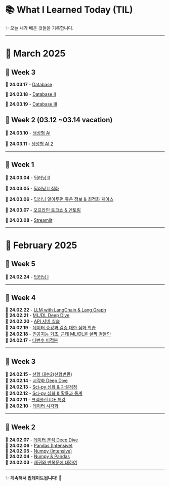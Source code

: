 # 📚 What I Learned Today (TIL)

✨ 오늘 내가 배운 것들을 기록합니다.

---

# 📅 **March 2025**  

## 📌 Week 3

📅 **24.03.17** - [ Database ](https://github.com/100-hours-a-week/khloe-til/blob/main/MAR/2025-03-17.md)

📅 **24.03.18** - [ Database II ](https://github.com/100-hours-a-week/khloe-til/blob/main/MAR/2025-03-18.md)

📅 **24.03.19** - [ Database III ](https://github.com/100-hours-a-week/khloe-til/blob/main/MAR/2025-03-19.md)

## 📌 Week 2 (03.12 ~03.14 vacation)

📅 **24.03.10** - [ 생성형 AI ](https://github.com/100-hours-a-week/khloe-til/blob/main/MAR/2025-03-10.md)

 📅 **24.03.11** - [ 생성형 AI 2 ](https://github.com/100-hours-a-week/khloe-til/blob/main/MAR/2025-03-11.md)

---
## 📌 Week 1  

📅 **24.03.04** - [ 딥러닝 II ](https://github.com/100-hours-a-week/khloe-til/blob/main/MAR/2025-03-04.md)

📅 **24.03.05** - [ 딥러닝 II 심화 ](https://github.com/100-hours-a-week/khloe-til/blob/main/MAR/2025-03-05.md)

📅 **24.03.06** - [ 딥러닝 알아두면 좋은 정보 & 최적화 케이스 ](https://github.com/100-hours-a-week/khloe-til/blob/main/MAR/2025-03-06.md)

📅 **24.03.07** - [ 오프라인 토크쇼 & 멘토링  ](https://github.com/100-hours-a-week/khloe-til/blob/main/MAR/2025-03-07.md)

📅 **24.03.08** - [ Streamlit ](https://github.com/100-hours-a-week/khloe-til/blob/main/MAR/2025-03-08.md)

---

# 📅 **February 2025**  

## 📌 Week 5  

📅 **24.02.24** - [딥러닝 I](https://github.com/100-hours-a-week/khloe-til/blob/main/FEB/2025-02-24.md)  

---

## 📌 Week 4  

📅 **24.02.22** - [ LLM with LangChain & Lang Graph ](https://github.com/100-hours-a-week/khloe-til/blob/main/FEB/2025-02-22.md)  
📅 **24.02.21** - [ ML/DL Deep Dive ](https://github.com/100-hours-a-week/khloe-til/blob/main/FEB/2025-02-21.md)  
📅 **24.02.20** - [ API 서버 실습 ](https://github.com/100-hours-a-week/khloe-til/blob/main/FEB/2025-02-20.md)  
📅 **24.02.19** - [ 데이터 증강과 검증 대한 심화 학습 ](https://github.com/100-hours-a-week/khloe-til/blob/main/FEB/2025-02-19.md)  
📅 **24.02.18** - [ 인공지능 기초, 근데 ML/DL을 살짝 곁들인 ](https://github.com/100-hours-a-week/khloe-til/blob/main/FEB/2025-02-18.md)  
📅 **24.02.17** - [ 다변수 미적분 ](https://github.com/100-hours-a-week/khloe-til/blob/main/FEB/2025-02-17.md)  

---

## 📌 Week 3  

📅 **24.02.15** - [선형 대수2(선형변환)](https://github.com/100-hours-a-week/khloe-til/blob/main/FEB/2025-02-15.md)  
📅 **24.02.14** - [시각화 Deep Dive](https://github.com/100-hours-a-week/khloe-til/blob/main/FEB/2025-02-14.md)  
📅 **24.02.13** - [Sci-py 심화 & 가설검정](https://github.com/100-hours-a-week/khloe-til/blob/main/FEB/2025-02-13.md)  
📅 **24.02.12** - [Sci-py 심화 & 확률과 통계](https://github.com/100-hours-a-week/khloe-til/blob/main/FEB/2025-02-12.md)  
📅 **24.02.11** - [크램폴린 IDE 특강](https://github.com/100-hours-a-week/khloe-til/blob/main/FEB/2025-02-11.md)  
📅 **24.02.10** - [데이터 시각화](https://github.com/100-hours-a-week/khloe-til/blob/main/FEB/2025-02-10.md)  

---

## 📌 Week 2  

📅 **24.02.07** - [데이터 분석 Deep Dive](https://github.com/100-hours-a-week/khloe-til/blob/main/FEB/2025-02-07.md)  
📅 **24.02.06** - [Pandas (Intensive)](https://github.com/100-hours-a-week/khloe-til/blob/main/FEB/2025-02-06.md)  
📅 **24.02.05** - [Numpy (Intensive)](https://github.com/100-hours-a-week/khloe-til/blob/main/FEB/2025-02-05.md)  
📅 **24.02.04** - [ Numpy & Pandas ](https://github.com/100-hours-a-week/khloe-til/blob/main/FEB/2025-02-04.md)  
📅 **24.02.03** - [재귀와 반복문에 대하여](https://github.com/100-hours-a-week/khloe-til/blob/main/FEB/2025-02-03.md)  

---

✨ **계속해서 업데이트됩니다!** 🚀  
